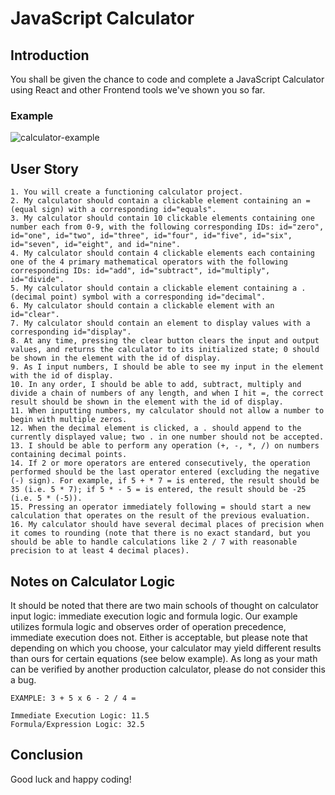 # JavaScript Calculator

## Introduction
You shall be given the chance to code and complete a JavaScript Calculator using React and other Frontend tools we've shown you so far.

### Example
![calculator-example](./images/calculator-example.jpg)

## User Story
```
1. You will create a functioning calculator project.
2. My calculator should contain a clickable element containing an = (equal sign) with a corresponding id="equals".
3. My calculator should contain 10 clickable elements containing one number each from 0-9, with the following corresponding IDs: id="zero", id="one", id="two", id="three", id="four", id="five", id="six", id="seven", id="eight", and id="nine".
4. My calculator should contain 4 clickable elements each containing one of the 4 primary mathematical operators with the following corresponding IDs: id="add", id="subtract", id="multiply", id="divide".
5. My calculator should contain a clickable element containing a . (decimal point) symbol with a corresponding id="decimal".
6. My calculator should contain a clickable element with an id="clear".
7. My calculator should contain an element to display values with a corresponding id="display".
8. At any time, pressing the clear button clears the input and output values, and returns the calculator to its initialized state; 0 should be shown in the element with the id of display.
9. As I input numbers, I should be able to see my input in the element with the id of display.
10. In any order, I should be able to add, subtract, multiply and divide a chain of numbers of any length, and when I hit =, the correct result should be shown in the element with the id of display.
11. When inputting numbers, my calculator should not allow a number to begin with multiple zeros.
12. When the decimal element is clicked, a . should append to the currently displayed value; two . in one number should not be accepted.
13. I should be able to perform any operation (+, -, *, /) on numbers containing decimal points.
14. If 2 or more operators are entered consecutively, the operation performed should be the last operator entered (excluding the negative (-) sign). For example, if 5 + * 7 = is entered, the result should be 35 (i.e. 5 * 7); if 5 * - 5 = is entered, the result should be -25 (i.e. 5 * (-5)).
15. Pressing an operator immediately following = should start a new calculation that operates on the result of the previous evaluation.
16. My calculator should have several decimal places of precision when it comes to rounding (note that there is no exact standard, but you should be able to handle calculations like 2 / 7 with reasonable precision to at least 4 decimal places).
```

## Notes on Calculator Logic
 It should be noted that there are two main schools of thought on calculator input logic: immediate execution logic and formula logic. Our example utilizes formula logic and observes order of operation precedence, immediate execution does not. Either is acceptable, but please note that depending on which you choose, your calculator may yield different results than ours for certain equations (see below example). As long as your math can be verified by another production calculator, please do not consider this a bug.

```
EXAMPLE: 3 + 5 x 6 - 2 / 4 =

Immediate Execution Logic: 11.5
Formula/Expression Logic: 32.5
```
## Conclusion

Good luck and happy coding!